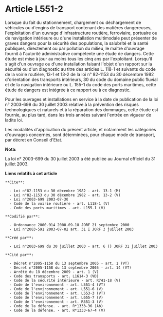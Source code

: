 # Article L551-2

Lorsque du fait du stationnement, chargement ou déchargement de véhicules ou d'engins de transport contenant des matières
dangereuses, l'exploitation d'un ouvrage d'infrastructure routière, ferroviaire, portuaire ou de navigation intérieure ou
d'une installation multimodale peut présenter de graves dangers pour la sécurité des populations, la salubrité et la santé
publiques, directement ou par pollution du milieu, le maître d'ouvrage fournit à l'autorité administrative compétente une
étude de dangers. Cette étude est mise à jour au moins tous les cinq ans par l'exploitant. Lorsqu'il s'agit d'un ouvrage ou
d'une installation faisant l'objet d'un rapport sur la sécurité ou d'un diagnostic au titre des articles L. 118-1 et suivants
du code de la voirie routière, 13-1 et 13-2 de la loi n° 82-1153 du 30 décembre 1982 d'orientation des transports intérieurs,
30 du code du domaine public fluvial et de la navigation intérieure ou L. 155-1 du code des ports maritimes, cette étude de
dangers est intégrée à ce rapport ou à ce diagnostic.

Pour les ouvrages et installations en service à la date de publication de la loi n° 2003-699 du 30 juillet 2003 relative à la
prévention des risques technologiques et naturels et à la réparation des dommages, cette étude est fournie, au plus tard,
dans les trois années suivant l'entrée en vigueur de ladite loi.

Les modalités d'application du présent article, et notamment les catégories d'ouvrages concernés, sont déterminées, pour
chaque mode de transport, par décret en Conseil d'Etat.

**Nota:**

La loi n° 2003-699 du 30 juillet 2003 a été publiée au Journal officiel du 31 juillet 2003.

**Liens relatifs à cet article**

	**Cite**:

	  - Loi n°82-1153 du 30 décembre 1982 - art. 13-1 (M)
	  - Loi n°82-1153 du 30 décembre 1982 - art. 13-2 (V)
	  - Loi n°2003-699 2003-07-30
	  - Code de la voirie routière - art. L118-1 (V)
	  - Code des ports maritimes - art. L155-1 (V)

	**Codifié par**:

	  - Ordonnance 2000-914 2000-09-18 JORF 21 septembre 2000
	  - Loi n°2003-591 2003-07-02 art. 31 I JORF 3 juillet 2003

	**Créé par**:

	  - Loi n°2003-699 du 30 juillet 2003 - art. 6 () JORF 31 juillet 2003

	**Cité par**:

	  - Décret n°2005-1158 du 13 septembre 2005 - art. 1 (VT)
	  - Décret n°2005-1158 du 13 septembre 2005 - art. 14 (VT)
	  - Arrêté du 18 décembre 2009 - art. 1 (V)
	  - Code des transports - art. L1614-3 (VD)
	  - Code de la sécurité intérieure - art. R741-18 (V)
	  - Code de l'environnement - art. L551-4 (VT)
	  - Code de l'environnement - art. L551-6 (V)
	  - Code de l'environnement - art. L553-3 (VT)
	  - Code de l'environnement - art. L655-7 (V)
	  - Code de l'environnement - art. R551-3 (V)
	  - Code de la défense. - art. R*1333-36 (Ab)
	  - Code de la défense. - art. R*1333-67-4 (V)
